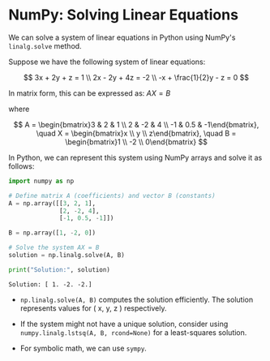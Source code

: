 # NumPy: Solving Linear Equations

We can solve a system of linear equations in Python using NumPy's `linalg.solve` 
method. 

Suppose we have the following system of linear equations:

$$
3x + 2y + z = 1 \\
2x - 2y + 4z = -2 \\
-x + \frac{1}{2}y - z = 0
$$

In matrix form, this can be expressed as: $AX = B$

where  

$$
A = \begin{bmatrix}3 & 2 & 1 \\ 2 & -2 & 4 \\ -1 & 0.5 & -1\end{bmatrix}, 
\quad X = \begin{bmatrix}x \\ y \\ z\end{bmatrix}, 
\quad B = \begin{bmatrix}1 \\ -2 \\ 0\end{bmatrix}
$$


In Python, we can represent this system using NumPy arrays and 
solve it as follows:

```python
import numpy as np

# Define matrix A (coefficients) and vector B (constants)
A = np.array([[3, 2, 1],
              [2, -2, 4],
              [-1, 0.5, -1]])

B = np.array([1, -2, 0])

# Solve the system AX = B
solution = np.linalg.solve(A, B)

print("Solution:", solution)
```


```
Solution: [ 1. -2. -2.]
```

* `np.linalg.solve(A, B)` computes the solution efficiently.
     The solution represents values for \( x, y, z \) respectively.

* If the system might not have a unique solution, consider using 
    `numpy.linalg.lstsq(A, B, rcond=None)` for a least-squares solution.
* For symbolic math, we can use `sympy`.


